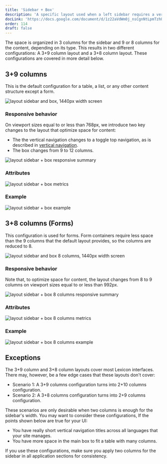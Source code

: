 ```yaml
---
title: 'Sidebar + Box'
description: 'A specific layout used when a left sidebar requires a vertical navigation.'
docLink: 'https://docs.google.com/document/d/1z22aVdWm0j_nsCgnNtLpmTzhUJwktXCvrGSMpJbNSbQ/edit?usp=sharing'
order: 114
draft: false
---
```


The space is organized in 3 columns for the sidebar and 9 or 8 columns for the content, depending on its type. This results in two different configurations: A 3+9 column layout and a 3+8 column layout. These configurations are covered in more detail below.

## 3+9 columns

This is the default configuration for a table, a list, or any other content structure except a form.

![layout sidebar and box, 1440px width screen](/images/lexicon/layoutSidebar.jpg)

### Responsive behavior

On viewport sizes equal to or less than 768px, we introduce two key changes to the layout that optimize space for content:

-   The the vertical navigation changes to a toggle top navigation, as is described in [vertical navigation](../../../core-components/navigation/vertical-nav).
-   The box changes from 9 to 12 columns.

![layout sidebar + box responsive summary](/images/lexicon/layoutsidebarsummary.jpg)

### Attributes

![layout sidebar + box metrics](/images/lexicon/layoutsidebarmetrics.jpg)

### Example

![layout sidebar + box example](/images/lexicon/layoutsidebarexample.jpg)

## 3+8 columns (Forms)

This configuration is used for forms. Form containers require less space than the 9 columns that the default layout provides, so the columns are reduced to 8.

![layout sidebar and box 8 columns, 1440px width screen](/images/lexicon/layoutSidebarBox8.jpg)

### Responsive behavior

Note that, to optimize space for content, the layout changes from 8 to 9 columns on viewport sizes equal to or less than 992px.

![layout sidebar + box 8 columns responsive summary](/images/lexicon/layoutsidebarbox8summary.jpg)

### Attributes

![layout sidebar + box 8 columns metrics](/images/lexicon/layoutsidebarbox8metrics.jpg)

### Example

![layout sidebar + box 8 columns example](/images/lexicon/layoutsidebarbox8example.jpg)

## Exceptions

The 3+9 column and 3+8 column layouts cover most Lexicon interfaces. There may, however, be a few edge cases that these layouts don't cover:

-   Scenario 1: A 3+9 columns configuration turns into 2+10 columns configuration.
-   Scenario 2: A 3+8 columns configuration turns into 2+9 columns configuration.

These scenarios are only desirable when two columns is enough for the sidebar's width. You may want to consider these configurations, If the points shown below are true for your UI:

-   You have really short vertical navigation titles across all languages that your site manages.
-   You have more space in the main box to fit a table with many columns.

If you use these configurations, make sure you apply two columns for the sidebar in all application sections for consistency.
